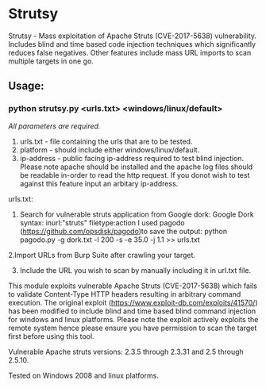 # Strutsy
Strutsy - Mass exploitation of Apache Struts (CVE-2017-5638) vulnerability. Includes blind and time based code injection techniques which significantly reduces false negatives. Other features include mass URL imports to scan multiple targets in one go.

## Usage: 
### python strutsy.py <urls.txt> <windows/linux/default> <ip-address>

*All parameters are required.*

1. urls.txt - file containing the urls that are to be tested.
2. platform - should include either windows/linux/default.
3. ip-address - public facing ip-address required to test blind injection. Please note apache should be installed and the apache log files should be readable in-order to read the http request. If you donot wish to test against this feature input an arbitary ip-address.  

urls.txt:
1. Search for vulnerable struts application from Google dork: 
Google Dork syntax: inurl:"struts" filetype:action 
   I used pagodo (https://github.com/opsdisk/pagodo)to save the output: 
   python pagodo.py  -g dork.txt -l 200 -s -e 35.0 -j 1.1 >> urls.txt

2.Import URLs from Burp Suite after crawling your target.

3. Include the URL you wish to scan by manually including it in url.txt file.

This module exploits vulnerable Apache Struts (CVE-2017-5638) which fails to validate Content-Type HTTP headers resulting in arbitrary command execution. 
The original exploit (https://www.exploit-db.com/exploits/41570/) has been modified to include blind and time based blind command injection for windows and linux platforms. 
Please note the exploit actively exploits the remote system hence please ensure you have permission to scan the target first before using this tool. 
 
Vulnerable Apache struts versions:  2.3.5 through 2.3.31 and 2.5 through 2.5.10.

Tested on Windows 2008 and linux platforms.
